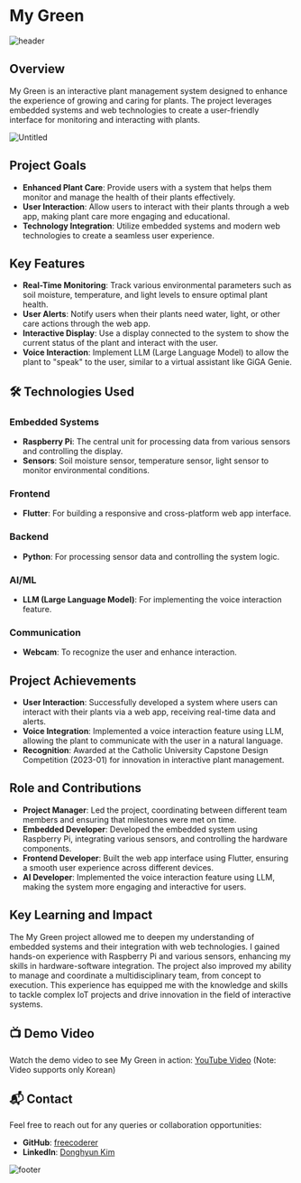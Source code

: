 # My Green

![header](https://capsule-render.vercel.app/api?type=waving&color=A3C9A8&text=My%20Green&height=100&fontSize=40&fontColor=ffffff)

## Overview
My Green is an interactive plant management system designed to enhance the experience of growing and caring for plants. The project leverages embedded systems and web technologies to create a user-friendly interface for monitoring and interacting with plants. 

![Untitled](https://github.com/HoChanny/MyGreen/assets/91381230/dd2c1b48-2db7-461c-9ba3-a7a58972a786)

## Project Goals
- **Enhanced Plant Care**: Provide users with a system that helps them monitor and manage the health of their plants effectively.
- **User Interaction**: Allow users to interact with their plants through a web app, making plant care more engaging and educational.
- **Technology Integration**: Utilize embedded systems and modern web technologies to create a seamless user experience.

## Key Features
- **Real-Time Monitoring**: Track various environmental parameters such as soil moisture, temperature, and light levels to ensure optimal plant health.
- **User Alerts**: Notify users when their plants need water, light, or other care actions through the web app.
- **Interactive Display**: Use a display connected to the system to show the current status of the plant and interact with the user.
- **Voice Interaction**: Implement LLM (Large Language Model) to allow the plant to "speak" to the user, similar to a virtual assistant like GiGA Genie.

## 🛠 Technologies Used
### Embedded Systems
- **Raspberry Pi**: The central unit for processing data from various sensors and controlling the display.
- **Sensors**: Soil moisture sensor, temperature sensor, light sensor to monitor environmental conditions.

### Frontend
- **Flutter**: For building a responsive and cross-platform web app interface.

### Backend
- **Python**: For processing sensor data and controlling the system logic.

### AI/ML
- **LLM (Large Language Model)**: For implementing the voice interaction feature.

### Communication
- **Webcam**: To recognize the user and enhance interaction.

## Project Achievements
- **User Interaction**: Successfully developed a system where users can interact with their plants via a web app, receiving real-time data and alerts.
- **Voice Integration**: Implemented a voice interaction feature using LLM, allowing the plant to communicate with the user in a natural language.
- **Recognition**: Awarded at the Catholic University Capstone Design Competition (2023-01) for innovation in interactive plant management.

## Role and Contributions
- **Project Manager**: Led the project, coordinating between different team members and ensuring that milestones were met on time.
- **Embedded Developer**: Developed the embedded system using Raspberry Pi, integrating various sensors, and controlling the hardware components.
- **Frontend Developer**: Built the web app interface using Flutter, ensuring a smooth user experience across different devices.
- **AI Developer**: Implemented the voice interaction feature using LLM, making the system more engaging and interactive for users.

## Key Learning and Impact
The My Green project allowed me to deepen my understanding of embedded systems and their integration with web technologies. I gained hands-on experience with Raspberry Pi and various sensors, enhancing my skills in hardware-software integration. The project also improved my ability to manage and coordinate a multidisciplinary team, from concept to execution. This experience has equipped me with the knowledge and skills to tackle complex IoT projects and drive innovation in the field of interactive systems.

## 📺 Demo Video
Watch the demo video to see My Green in action: [YouTube Video](https://www.youtube.com/watch?v=RMGLtYVKPI0) (Note: Video supports only Korean)

## 📬 Contact
Feel free to reach out for any queries or collaboration opportunities:
- **GitHub**: [freecoderer](https://github.com/freecoderer)
- **LinkedIn**: [Donghyun Kim](https://www.linkedin.com/in/kdh1999dev)

![footer](https://capsule-render.vercel.app/api?section=footer&type=waving&color=A3C9A8)
